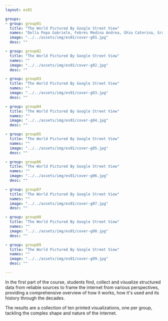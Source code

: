 ```yaml
---
layout: es01

groups:
- group: group01
  title: "The World Pictured By Google Street View"
  names: "Della Pepa Gabriele, Febres Medina Andrea, Ghio Caterina, Granzotto Francesca, Rondi Paola, Stefani Elena"
  image: "../../assets/img/es01/cover-g01.jpg"
  desc: ""

- group: group02
  title: "The World Pictured By Google Street View"
  names: ""
  image: "../../assets/img/es01/cover-g02.jpg"
  desc: ""

- group: group03
  title: "The World Pictured By Google Street View"
  names: ""
  image: "../../assets/img/es01/cover-g03.jpg"
  desc: ""

- group: group04
  title: "The World Pictured By Google Street View"
  names: ""
  image: "../../assets/img/es01/cover-g04.jpg"
  desc: ""

- group: group05
  title: "The World Pictured By Google Street View"
  names: ""
  image: "../../assets/img/es01/cover-g05.jpg"
  desc: ""

- group: group06
  title: "The World Pictured By Google Street View"
  names: ""
  image: "../../assets/img/es01/cover-g06.jpg"
  desc: ""

- group: group07
  title: "The World Pictured By Google Street View"
  names: ""
  image: "../../assets/img/es01/cover-g07.jpg"
  desc: ""

- group: group08
  title: "The World Pictured By Google Street View"
  names: ""
  image: "../../assets/img/es01/cover-g08.jpg"
  desc: ""

- group: group09
  title: "The World Pictured By Google Street View"
  names: ""
  image: "../../assets/img/es01/cover-g09.jpg"
  desc: ""

---
```


In the first part of the course, students find, collect and visualize structured data from reliable sources to frame the internet from various perspectives, providing a comprehensive overview of how it works, how it's used and its history through the decades.

The results are a collection of ten printed visualizations, one per group, tackling the complex shape and nature of the internet.

